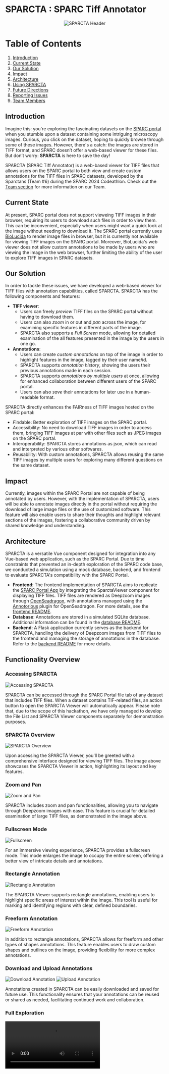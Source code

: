 # SPARCTA : SPARC Tiff Annotator

<p align="center">
  <img src="assets/img/SPARCta logo header.png" alt="SPARCTA Header"/>
</p>

# Table of Contents

1.  [Introduction](#introduction)
2.  [Current State](#current-state)
3.  [Our Solution](#our-solution)
4.  [Impact](#impact)
5.  [Architecture](#architecture)
6.  [Using SPARCTA](#using-sparcta)
7.  [Future Directions](#future-directions)
8.  [Reporting Issues](#reporting-issues)
9.  [Team Members](#team-members)


## Introduction

Imagine this: you're exploring the fascinating datasets on the [SPARC portal](https://sparc.science) when you stumble upon a dataset containing some intriguing microscopy images. Curious, you click on the dataset, hoping to quickly browse through some of these images. However, there's a catch: the images are stored in TIFF format, and SPARC doesn’t offer a web-based viewer for these files. But don’t worry: **SPARCTA** is here to save the day!

SPARCTA (SPARC Tiff Annotator) is a web-based viewer for TIFF files that allows users on the SPARC portal to both view and create custom annotations for the TIFF files in SPARC datasets, developed by the Sparctans (Team #6) during the SPARC 2024 Codeathlon. Check out the [Team section](#team-members) for more information on our Team.

## Current State

At present, SPARC portal does not support vieweing TIFF images in their browser, requiring its users to download such files in order to view them. This can be inconvenient, especially when users might want a quick look at the image without needing to download it. The SPARC portal currently uses [BioLucida](https://www.biolucida.net/login) to render image files in browser, but it is currently not available for viewing TIFF images on the SPARC portal. Moreover, BioLucida's web viewer does not allow custom annotations to be made by users who are viewing the image in the web browser, further limiting the ability of the user to explore TIFF images in SPARC datasets.

## Our Solution

In order to tackle these issues, we have developed a web-based viewer for TIFF files with annotation capabilities, called SPARCTA. SPARCTA has the following components and features:
- **TIFF viewer**:
  - Users can freely *preview* TIFF files on the SPARC portal without having to download them.
  - Users can also *zoom* in or out and *pan* across the image, for examining specific features in different parts of the image.
  - SPARCTA also supports a *Full Screen* mode, allowing for detailed examination of the all features presented in the image by the users in one go.
- **Annotations**:
  - Users can create *custom annotations* on top of the image in order to highlight features in the image, tagged by their user name/id.
  - SPARCTA supports *annotation history*, showing the users their previous annotations made in each session.
  - SPARCTA supports *annotations by multiple users* at once, allowing for enhanced collaboration between different users of the SPARC portal.
  - Users can also *save* their annotations for later use in a human-readable format.

SPARCTA directly enhances the FAIRness of TIFF images hosted on the SPARC portal:
- *F*indable: Better exploration of TIFF images on the SPARC portal.
- *A*ccessibility: No need to download TIFF images in order to access them, bringing TIFF images at par with other files such as JPEG images on the SPARC portal.
- *I*nteroperability: SPARCTA stores annotations as json, which can read and interpreted by various other softwares.
- *R*eusability: With custom annotations, SPARCTA allows reusing the same TIFF images by multiple users for exploring many different questions on the same dataset.

## Impact

Currently, images within the SPARC Portal are not capable of being annotated by users. However, with the implementation of SPARCTA, users will be able to annotate images directly in the portal without requiring the download of large image files or the use of customized software. This feature will also enable users to share their thoughts and highlight relevant sections of the images, fostering a collaborative community driven by shared knowledge and understanding.

## Architecture

SPARCTA is a versatile Vue component designed for integration into any Vue-based web application, such as the SPARC Portal. Due to time constraints that prevented an in-depth exploration of the SPARC code base, we conducted a simulation using a mock database, backend, and frontend to evaluate SPARCTA's compatibility with the SPARC Portal.

- **Frontend**: The frontend implementation of SPARCTA aims to replicate the [SPARC Portal App](https://github.com/nih-sparc/sparc-app-2) by integrating the SparctaViewer component for displaying TIFF files. TIFF files are rendered as Deepzoom images through [OpenSeadragon](https://openseadragon.github.io/docs/), with annotations managed using the [Annotorious](https://github.com/annotorious/annotorious-openseadragon) plugin for OpenSeadragon. For more details, see the [frontend README](./frontend/README.md).
- **Database**: Annotations are stored in a simulated SQLite database. Additional information can be found in the [database README](./database/README.md).
- **Backend**: A Flask application currently serves as the backend for SPARCTA, handling the delivery of Deepzoom images from TIFF files to the frontend and managing the storage of annotations in the database. Refer to the [backend README](./backend/README.md) for more details.

## Functionality Overview

### Accessing SPARCTA

![Accessing SPARCTA](assets/gif/01_opening_sparcta.gif)

SPARCTA can be accessed through the SPARC Portal file tab of any dataset that includes TIFF files. When a dataset contains TIF-related files, an action button to open the SPARCTA Viewer will automatically appear. Please note that, due to the scope of this hackathon, we have only managed to develop the File List and SPARCTA Viewer components separately for demonstration purposes.

### SPARCTA Overview

![SPARCTA Overview](assets/gif/02_sparcta_overview.gif)

Upon accessing the SPARCTA Viewer, you'll be greeted with a comprehensive interface designed for viewing TIFF files. The image above showcases the SPARCTA Viewer in action, highlighting its layout and key features.

### Zoom and Pan

![Zoom and Pan](assets/gif/03_zoom_function.gif)

SPARCTA includes zoom and pan functionalities, allowing you to navigate through Deepzoom images with ease. This feature is crucial for detailed examination of large TIFF files, as demonstrated in the image above.

### Fullscreen Mode

![Fullscreen](assets/gif/04_fullscreen_mode.gif)

For an immersive viewing experience, SPARCTA provides a fullscreen mode. This mode enlarges the image to occupy the entire screen, offering a better view of intricate details and annotations.

### Rectangle Annotation

![Rectangle Annotation](assets/gif/05_rect_annotation.gif)

The SPARCTA Viewer supports rectangle annotations, enabling users to highlight specific areas of interest within the image. This tool is useful for marking and identifying regions with clear, defined boundaries.

### Freeform Annotation

![Freeform Annotation](assets/gif/06_freeform_annotation.gif)

In addition to rectangle annotations, SPARCTA allows for freeform and other types of shapes annotations. This feature enables users to draw custom shapes and outlines on the image, providing flexibility for more complex annotations.

### Download and Upload Annotations

![Download Annotation](assets/gif/07_download_annotation.gif)
![Upload Annotation](assets/gif/08_upload_annotation.gif)

Annotations created in SPARCTA can be easily downloaded and saved for future use. This functionality ensures that your annotations can be reused or shared as needed, facilitating continued work and collaboration.

### Full Exploration
<video src="assets/video/full_sparcta_exploration.mp4"/>
<p style="text-align: center;">A video showing a full exploration of sparta</p>

## Using SPARCTA

To experience the current capabilities of the SPARCTA prototype, simply download and run it on your local machine. To do this, follow these setup instructions:

- Launch a Flask server on port 5000 (see [backend README](./backend/README.md))
- Run Vue using `yarn` (see [frontend README](./frontend/README.md))

For detailed guidance on this process, please consult the README files within our frontend and backend directories.

Because of the limited time of the hackathon we haven't fully incorporated all of the backend to the frontend, but the frontend should be usable as a playground to see how SPACTRA Viewer will look like.

## Future Directions

In the future, we will be working towards the following features/removing the following limitations in SPARCTA:
- **Incorporate SPARCTA into the SPARC Portal**: To integrate SPARCTA into the SPARC Portal for production use, follow the necessary steps to embed the SPARCTA component. This involves adapting the SPARCTA Viewer to fit within the existing infrastructure of the SPARC Portal, ensuring compatibility with its data and UI components.
- **Support for multi-dim TIFF**: Currently only 2D grayscale or RGB/RGBA TIFF images are supported, with no support for multi-channel, multi-slice or time-series TIFF images. In the future, we will work towards supporting such images, both the backend for rendering them on the viewer and on the frontend to allow users to explore multi-dimensional TIFF images.
- **Dynamic deepzoom image generation**: Currently, we pre-create the deepzoom copies of each TIFF image, leading to more memory usage. We plan to implement dynamic generation of individual tiles of deepzoom images to alleviate this limitation.
- **Annotation access controls**: Allowing users to control annotation visibility, either keeping them private, making them publicly accessible, or sharing them selectively with other users.
- **Annotation curation**: Allow expert curation of user-/ai-generated annotations in SPARC Portal, where annotations can be accepted or rejected by qualified reviewers.
- **AI-powered Annotation**: Leveraging curated data to train machine learning models and empowering all users to utilize this capability for annotating and exploring new images.
- **Collaborative Annotation**: Allow multiple users to annotate the same image altogether

## Reporting Issues

- If you encounter an issue with SPARCTA, kindly report it by creating a new issue in our GitHub repository.
- We also encourage you to share your solution by submitting a pull request if you've managed to resolve the problem yourself.

## Team Members

- [Haries](https://github.com/hariesramdhani) (Lead, Frontend)
- [Anmol](https://github.com/codemeleon) (Backend, Database)
- [Akram](https://github.com/akram0618) (Database, Documentation)
- [Archit](https://github.com/bhatnagararchit) (Documentation, Backend)

